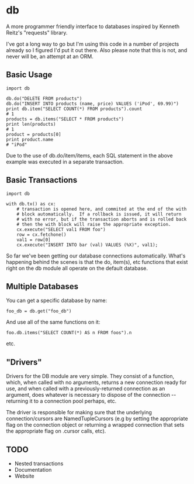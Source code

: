 db
==

A more programmer friendly interface to databases inspired by Kenneth Reitz's
"requests" library.  

I've got a long way to go but I'm using this code in a number of projects
already so I figured I'd put it out there.  Also please note that this is
not, and never will be, an attempt at an ORM.


Basic Usage
-----------

    import db

    db.do("DELETE FROM products")
    db.do("INSERT INTO products (name, price) VALUES ('iPod', 69.99)")
    print db.item("SELECT COUNT(*) FROM products").count
    # 1
    products = db.items("SELECT * FROM products")
    print len(products)
    # 1
    product = products[0]
    print product.name
    # "iPod"


Due to the use of db.do/item/items, each SQL statement in the above example
was executed in a separate transaction.


Basic Transactions 
------------------

    import db

    with db.tx() as cx:
        # transaction is opened here, and commited at the end of the with
        # block automatically.  If a rollback is issued, it will return
        # with no error, but if the transaction aborts and is rolled back
        # then the with block will raise the appropriate exception.
        cx.execute("SELECT val1 FROM foo")
        row = cx.fetchone()
        val1 = row[0]
        cx.execute("INSERT INTO bar (val) VALUES (%X)", val1);


So far we've been getting our database connections automatically.  What's
happening behind the scenes is that the do, item(s), etc functions that
exist right on the db module all operate on the default database.


Multiple Databases
------------------

You can get a specific database by name:

    foo_db = db.get("foo_db")

And use all of the same functions on it:

    foo.db.items("SELECT COUNT(*) AS n FROM foos").n

etc.


"Drivers"
---------

Drivers for the DB module are very simple.  They consist of a function,
which, when called with no arguments, returns a new connection ready for use,
and when called with a previously-returned connection as an argument, does
whatever is necessary to dispose of the connection -- returning it to a
connection pool perhaps, etc.

The driver is responsible for making sure that the underlying
connection/cursors are NamedTupleCursors (e.g by setting the appropriate
flag on the connection object or returning a wrapped connection that
sets the appropriate flag on .cursor calls, etc).


TODO
----

- Nested transactions
- Documentation
- Website
